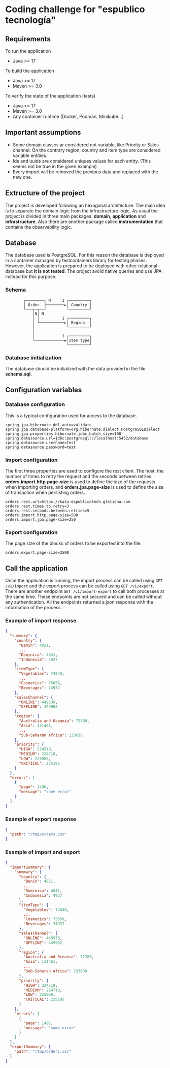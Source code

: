 # Coding challenge for "espublico tecnología"

## Requirements

To run the application

- Java >= 17

To build the application

- Java >= 17
- Maven >= 3.0

To verify the state of the application (tests)

- Java >= 17
- Maven >= 3.0
- Any container runtime (Docker, Podman, Minikube...)

## Important assumptions

- Some domain classes ar considered not variable, like Priority or Sales channel. On the contrary region, country and item type are
  considered variable entities.
- Ids and uuids are considered uniques values for each entity. (This seems not be true in the given example)
- Every import will be removed the previous data and replaced with the new one.

## Extructure of the project

The project is developed following an hexagonal architecture. The main idea is to separate the domain logic from the infrastructure logic.
As usual the project is divided in three main packages: **domain**, **application** and **infrastructure**.
Also there are another package called **instrumentation** that contains the observability logic.

## Database

The database used is PostgreSQL. For this reason the database is deployed in a container managed by testcontainers library for testing phases.
However, the application is prepared to be deployed with other relational database but **it is not tested**.
The project avoid native queries and use JPA instead for this purpose.

### Schema

```
        ┌────────┐ N     1 ┌─────────┐
        │ Order  ├────────►│ Country │
        └───┬─┬──┘         └─────────┘
            │N│ N
            │ │          1 ┌─────────┐
            │ └───────────►│ Region  │
            │              └─────────┘
            │
            │            1 ┌─────────┐
            └─────────────►│Item type│
                           └─────────┘
```

### Database initialization

The database should be initialized with the data provided in the file **schema.sql**.

## Configuration variables

### Database configuration

This is a typical configuration used for access to the database.

```properties
spring.jpa.hibernate.ddl-auto=validate
spring.jpa.database-platform=org.hibernate.dialect.PostgreSQLDialect
spring.jpa.properties.hibernate.jdbc.batch_size=100
spring.datasource.url=jdbc:postgresql://localhost:5432/database
spring.datasource.username=test
spring.datasource.password=test
```

### Import configuration

The first three properties are used to configure the rest client.
The host, the number of times to retry the request and the seconds between retries.
**orders.import.http.page-size** is used to define the size of the requests when importing orders.
and **orders.jpa.page-size** is used to define the size
of transaction when persisting orders.

```properties
orders.rest.url=https://kata-espublicotech.g3stiona.com
orders.rest.times.to.retry=3
orders.rest.seconds.between.retries=5
orders.import.http.page-size=500
orders.import.jpa.page-size=250
```

### Export configuration

The page size of the blocks of orders to be exported into the file.

```properties
orders.export.page-size=2500
```

## Call the application

Once the application is running, the import process can be called
using `GET /v1/import` and the export process can be called using
`GET /v1/export`. There are another endpoint `GET /v1/import-export` to call both processes at the same time.
These endpoints are not secured and can be called without any authentication.
All the endpoints returned a json response with the information of the process.

### Example of import response

```json
{
  "summary": {
    "country": {
      "Benin": 4821,
      ...
      "Dominica": 4841,
      "Indonesia": 4927
    },
    "itemType": {
      "Vegetables": 74840,
      ...
      "Cosmetics": 75056,
      "Beverages": 74937
    },
    "salesChannel": {
      "ONLINE": 449538,
      "OFFLINE": 449962
    },
    "region": {
      "Australia and Oceania": 72700,
      "Asia": 131461,
      ...
      "Sub-Saharan Africa": 233630
    },
    "priority": {
      "HIGH": 224519,
      "MEDIUM": 224718,
      "LOW": 225068,
      "CRITICAL": 225195
    }
  },
  "errors": [
    {
      "page": 1496,
      "message": "some error"
    }
  ]
}
```

### Example of export response

```json
{
  "path": "/tmp/orders.csv"
}
```

### Example of import and export

```json
{
  "importSummary": {
    "summary": {
      "country": {
        "Benin": 4821,
        ...
        "Dominica": 4841,
        "Indonesia": 4927
      },
      "itemType": {
        "Vegetables": 74840,
        ...
        "Cosmetics": 75056,
        "Beverages": 74937
      },
      "salesChannel": {
        "ONLINE": 449538,
        "OFFLINE": 449962
      },
      "region": {
        "Australia and Oceania": 72700,
        "Asia": 131461,
        ...
        "Sub-Saharan Africa": 233630
      },
      "priority": {
        "HIGH": 224519,
        "MEDIUM": 224718,
        "LOW": 225068,
        "CRITICAL": 225195
      }
    },
    "errors": [
      {
        "page": 1496,
        "message": "some error"
      }
    ]
  },
  "exportSummary": {
    "path": "/tmp/orders.csv"
  }
}
```

